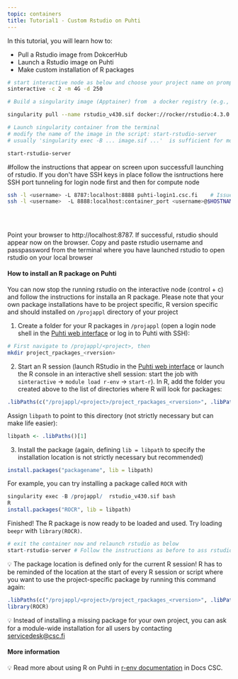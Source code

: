 ```yaml
---
topic: containers
title: Tutorial1 - Custom Rstudio on Puhti
---
```

In this tutorial, you will learn how to:
   - Pull a Rstudio image from DokcerHub
   - Launch a Rstudio image on Puhti
   - Make custom installation of R packages


```bash
# start interactive node as below and choose your project name on prompt
sinteractive -c 2 -m 4G -d 250

# Build a singularity image (Apptainer) from  a docker registry (e.g., DockerHub)

singularity pull --name rstudio_v430.sif docker://rocker/rstudio:4.3.0

# Launch singularity container from the terminal
# modify the name of the image in the script: start-rstudio-server 
# usually 'singularity exec -B ... image.sif ...'  is sufficient for most applications. But rstudio being complex, we need to set several seetings most of which #are CSC-specific before launching Rstudio in start-srtudio-server. But for now, just change the 

start-rstudio-server 
```

#follow the instructions that appear on screen upon successfull launching of rstudio. If you don't have SSH keys in place follow the isntructions here 
SSH port tunneling for login node first and then for compute node

```bash
ssh -l <username> -L 8787:localhost:8888 puhti-login1.csc.fi    # Issue this command while being on local machine                                                        
ssh -l <username>  -L 8888:localhost:container_port <username>@$HOSTNAME      # Issue this command on login node; $HOSTNAME is compute node attached to 
                                                                              # interactive session change "container_port" number where rstudio is exposed on 
                                                                              # compute node); 
                                                                
```

Point your browser to http://localhost:8787. If successful, rstudio should appear now on the browser. Copy and paste rstudio username and passpassword from the terminal where you have launched rstudio to open rstudio on your local browser

#### How to install an R package on Puhti

You can now stop the running rstudio on the interactive node (control + c) and follow the instructions for installa an R package. Please note that your own package installations have to be project specific,  R version specific and should installed on `/projappl` directory of your project

1.  Create a folder for your R packages in `/projappl` (open a login node shell in the [Puhti web interface](https://www.puhti.csc.fi/) or log in to Puhti with SSH):

``` bash
# First navigate to /projappl/<project>, then
mkdir project_rpackages_<rversion>
```

2.  Start an R session (launch RStudio in the [Puhti web interface](https://www.puhti.csc.fi/) or launch the R console in an interactive shell session: start the job with `sinteractive` -\> `module load r-env` -\> `start-r`). In R, add the folder you created above to the list of directories where R will look for packages:

``` r
.libPaths(c("/projappl/<project>/project_rpackages_<rversion>", .libPaths())) 
```

Assign `libpath` to point to this directory (not strictly necessary but can make life easier):

``` r
libpath <- .libPaths()[1]
```

3.  Install the package (again, defining `lib = libpath` to specify the installation location is not strictly necessary but recommended)

``` r
install.packages("packagename", lib = libpath)
```

For example, you can try installing a package called `ROCR` with

``` r
singularity exec -B /projappl/  rstudio_v430.sif bash
R
install.packages("ROCR", lib = libpath)
```

Finished! The R package is now ready to be loaded and used. Try loading `beepr` with `library(ROCR)`.

```r
# exit the container now and relaunch rstudio as below
start-rstudio-server # Follow the instructions as before to ass rstudio

```

💡 The package location is defined only for the current R session! R has to be reminded of the location at the start of every R session or script where you want to use the project-specific package by running this command again:

``` r
.libPaths(c("/projappl/<project>/project_rpackages_<rversion>", .libPaths())) 
library(ROCR)
```

💡 Instead of installing a missing package for your own project, you can ask for a module-wide installation for all users by contacting [servicedesk\@csc.fi](servicedesk@csc.fi)

#### More information

💡 Read more about using R on Puhti in [r-env documentation](https://docs.csc.fi/apps/r-env/) in Docs CSC.
